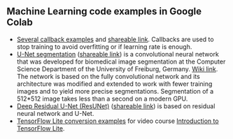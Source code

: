## Machine Learning code examples in Google Colab
   * [Several callback examples](callbacks_usage_in_training.ipynb) and
     [shareable link](https://colab.research.google.com/drive/1b8cTruDQbw_N_XXna0XOTPuj_FyOR2rW).
     Callbacks are used to stop training to avoid overfitting or if learning rate is enough.
   * [U-Net segmentation](unet_segmentation.ipynb)
     ([shareable link](https://colab.research.google.com/drive/1oGDqlVuBFqzcYu12_L53bjkutBkz9_ne))
     is a convolutional neural network that was developed
     for biomedical image segmentation at the Computer Science Department of the University of Freiburg,
     Germany. [Wiki link](https://en.wikipedia.org/wiki/U-Net).
     The network is based on the fully convolutional network and its architecture was modified
     and extended to work with fewer training images and to yield more precise segmentations.
     Segmentation of a 512*512 image takes less than a second on a modern GPU.
   * [Deep Residual U-Net (ResUNet)](deep_residual_unet_segmentation.ipynb)
     ([shareable link](https://colab.research.google.com/drive/1rhuHSynFqZbyZyRguv7g3TBILdvwG7pB))
     is based on residual neural network and U-Net.
   * [TensorFlow Lite conversion examples](tf_lite_conversion_examples.ipynb) for video course
     [Introduction to TensorFlow Lite](https://www.udacity.com/course/intro-to-tensorflow-lite--ud190).
